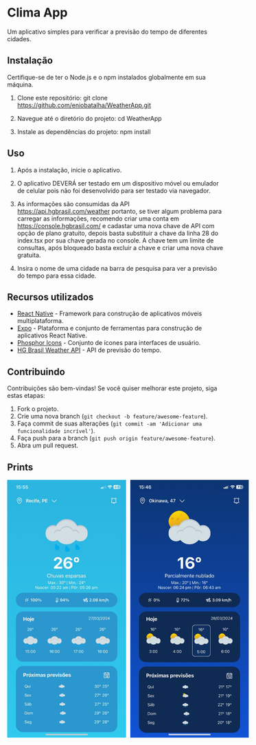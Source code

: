 # Clima App

Um aplicativo simples para verificar a previsão do tempo de diferentes cidades.

## Instalação

Certifique-se de ter o Node.js e o npm instalados globalmente em sua máquina.

1. Clone este repositório:
git clone https://github.com/eniobatalha/WeatherApp.git

2. Navegue até o diretório do projeto:
cd WeatherApp

3. Instale as dependências do projeto:
npm install


## Uso

1. Após a instalação, inicie o aplicativo.

2. O aplicativo DEVERÁ ser testado em um dispositivo móvel ou emulador de celular pois não foi desenvolvido para ser testado via navegador.

3. As informações são consumidas da API https://api.hgbrasil.com/weather portanto, se tiver algum problema para carregar as informações, recomendo criar uma conta em https://console.hgbrasil.com/ e cadastar uma nova chave de API com opção de plano gratuito, depois basta substituir a chave da linha 28 do index.tsx por sua chave gerada no console. A chave tem um limite de consultas, após bloqueado basta excluir a chave e criar uma nova chave gratuita.

4. Insira o nome de uma cidade na barra de pesquisa para ver a previsão do tempo para essa cidade.

## Recursos utilizados

- [React Native](https://reactnative.dev/) - Framework para construção de aplicativos móveis multiplataforma.
- [Expo](https://expo.dev/) - Plataforma e conjunto de ferramentas para construção de aplicativos React Native.
- [Phosphor Icons](https://phosphoricons.com/) - Conjunto de ícones para interfaces de usuário.
- [HG Brasil Weather API](https://hgbrasil.com/status/weather/) - API de previsão do tempo.

## Contribuindo

Contribuições são bem-vindas! Se você quiser melhorar este projeto, siga estas etapas:

1. Fork o projeto.
2. Crie uma nova branch (`git checkout -b feature/awesome-feature`).
3. Faça commit de suas alterações (`git commit -am 'Adicionar uma funcionalidade incrível'`).
4. Faça push para a branch (`git push origin feature/awesome-feature`).
5. Abra um pull request.

## Prints

<div style="display: flex; gap: 10px;">
    <img src="/screenshots/print1.png" alt="Print 1" width="300" height="600">
    <img src="/screenshots/print2.png" alt="Print 2" width="300" height="600">
</div>



